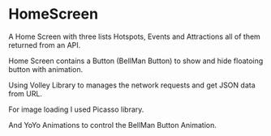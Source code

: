 # HomeScreen
A Home Screen with three lists Hotspots, Events and Attractions all of them returned
from an API.

Home Screen contains a Button (BellMan Button) to show and hide floatoing button with animation.

Using Volley Library to manages the network requests and get JSON data from URL.

For image loading I used Picasso library.

And YoYo Animations to control the BellMan Button Animation.
